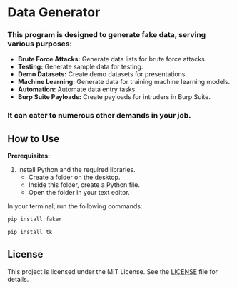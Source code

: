 # Data Generator

### This program is designed to generate fake data, serving various purposes:

- **Brute Force Attacks:** Generate data lists for brute force attacks.
- **Testing:** Generate sample data for testing.
- **Demo Datasets:** Create demo datasets for presentations.
- **Machine Learning:** Generate data for training machine learning models.
- **Automation:** Automate data entry tasks.
- **Burp Suite Payloads:** Create payloads for intruders in Burp Suite.

### It can cater to numerous other demands in your job.

## How to Use

**Prerequisites:**
1. Install Python and the required libraries.
   - Create a folder on the desktop.
   - Inside this folder, create a Python file.
   - Open the folder in your text editor.

In your terminal, run the following commands:
```bash
pip install faker
````````
```bash
pip install tk
```

## License

This project is licensed under the MIT License. See the [LICENSE](https://github.com/kyrillos-nady/kyrillos-nady/blob/main/LICENSE) file for details.
